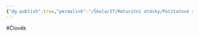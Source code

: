 ```yaml
---
{"dg-publish":true,"permalink":"/Škola/IT/Maturitní otázky/Počítačové sítě a kybernetika/Norbert Wiener/"}
---
```


#Člověk
